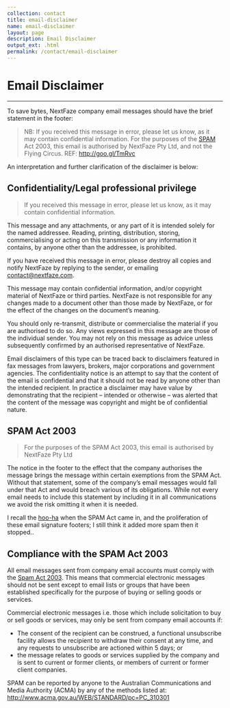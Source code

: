 ```yaml
---
collection: contact
title: email-disclaimer
name: email-disclaimer
layout: page
description: Email Disclaimer
output_ext: .html
permalink: /contact/email-disclaimer
---
```


# Email Disclaimer
---

To save bytes, NextFaze company email messages should have the brief statement in the footer:

> NB: If you received this message in error, please let us know, as it may contain confidential information. For the purposes of the [SPAM](http://www.youtube.com/watch?v=anwy2MPT5RE) Act 2003, this email is authorised by NextFaze Pty Ltd, and not the Flying Circus. REF: http://goo.gl/TmRvc

An interpretation and further clarification of the disclaimer is below:

## Confidentiality/Legal professional privilege

> If you received this message in error, please let us know, as it may contain confidential information.

This message and any attachments, or any part of it is intended solely for the named addressee. Reading, printing, distribution, storing, commercialising or acting on this transmission or any information it contains, by anyone other than the addressee, is prohibited.

If you have received this message in error, please destroy all copies and notify NextFaze by replying to the sender, or emailing contact@nextfaze.com.

This message may contain confidential information, and/or copyright material of NextFaze or third parties. NextFaze is not responsible for any changes made to a document other than those made by NextFaze, or for the effect of the changes on the document’s meaning.

You should only re-transmit, distribute or commercialise the material if you are authorised to do so. Any views expressed in this message are those of the individual sender. You may not rely on this message as advice unless subsequently confirmed by an authorised representative of NextFaze.

Email disclaimers of this type can be traced back to disclaimers featured in fax messages from lawyers, brokers, major corporations and government agencies. The confidentiality notice is an attempt to say that the content of the email is confidential and that it should not be read by anyone other than the intended recipient.  In practice a disclaimer may have value by demonstrating that the recipient – intended or otherwise – was alerted that the content of the message was copyright and might be of confidential nature.

## SPAM Act 2003

> For the purposes of the SPAM Act 2003, this email is authorised by NextFaze Pty Ltd

The notice in the footer to the effect that the company authorises the message brings the message within certain exemptions from the SPAM Act. Without that statement, some of the company’s email messages would fall under that Act and would breach various of its obligations. While not every email needs to include this statement by including it in all communications we avoid the risk omitting it when it is needed.

I recall the [hoo-ha](http://www.youtube.com/watch?v=iV4v-3i5pPU#t=22s) when the SPAM Act came in, and the proliferation of these email signature footers; I still think it added more spam then it stopped..

## Compliance with the SPAM Act 2003

All email messages sent from company email accounts must comply with the [Spam Act 2003](http://www.comlaw.gov.au/Search/SPAM).  This means that commercial electronic messages should not be sent except to email lists or groups that have been established specifically for the purpose of buying or selling goods or services.

Commercial electronic messages i.e. those which include solicitation to buy or sell goods or services, may only be sent from company email accounts if:

- The consent of the recipient can be construed, a functional unsubscribe facility allows the recipient to withdraw their consent at any time, and any requests to unsubscribe are actioned within 5 days; or
- the message relates to goods or services supplied by the company and is sent to current or former clients, or members of current or former client companies.

SPAM can be reported by anyone to the Australian Communications and Media Authority (ACMA) by any of the methods listed at: <http://www.acma.gov.au/WEB/STANDARD/pc=PC_310301>